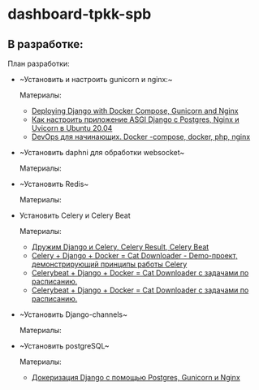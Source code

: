 dashboard-tpkk-spb
===================

В разработке:
-------------

План разработки:

* ~Установить и настроить gunicorn и nginx:~

  Материалы:
  - [Deploying Django with Docker Compose, Gunicorn and Nginx](https://www.youtube.com/watch?v=vJAfq6Ku4cI)
  - [Как настроить приложение ASGI Django с Postgres, Nginx и Uvicorn в Ubuntu 20.04](https://www.digitalocean.com/community/tutorials/how-to-set-up-an-asgi-django-app-with-postgres-nginx-and-uvicorn-on-ubuntu-20-04)
  - [DevOps для начинающих. Docker -compose, docker, php, nginx](https://www.youtube.com/watch?v=chqEQM3gwcc)
  
* ~Установить daphni для обработки websocket~

  Материалы:

* ~Установить Redis~

  Материалы:

* Установить Celery и Celery Beat

  Материалы:
  
  - [Дружим Django и Celery, Celery Result, Celery Beat](https://www.youtube.com/watch?v=jac2LQN6aYs&t=377s)
  - [Celery + Django + Docker = Cat Downloader - Demo-проект, демонстрирующий принципы работы Celery](https://www.youtube.com/watch?v=EUZJcy_dfCs&t=919s)
  - [Celerybeat + Django + Docker = Cat Downloader с задачами по расписанию.](https://www.youtube.com/watch?v=cojaefzhChI&t=366s)
  - [Celerybeat + Django + Docker = Cat Downloader с задачами по расписанию.](https://www.youtube.com/watch?v=cojaefzhChI&t=366s)
  
* ~Установить Django-channels~

  Материалы:

* ~Установить postgreSQL~

  Материалы:
  
  - [Докеризация Django с помощью Postgres, Gunicorn и Nginx](https://django.fun/ru/articles/tutorials/dokerizaciya-django-s-pomoshyu-postgres-gunicorn-i-nginx/)
